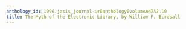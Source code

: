 ```yaml
---
anthology_id: 1996.jasis_journal-ir0anthology0volumeA47A2.10
title: The Myth of the Electronic Library, by William F. Birdsall
---
```

